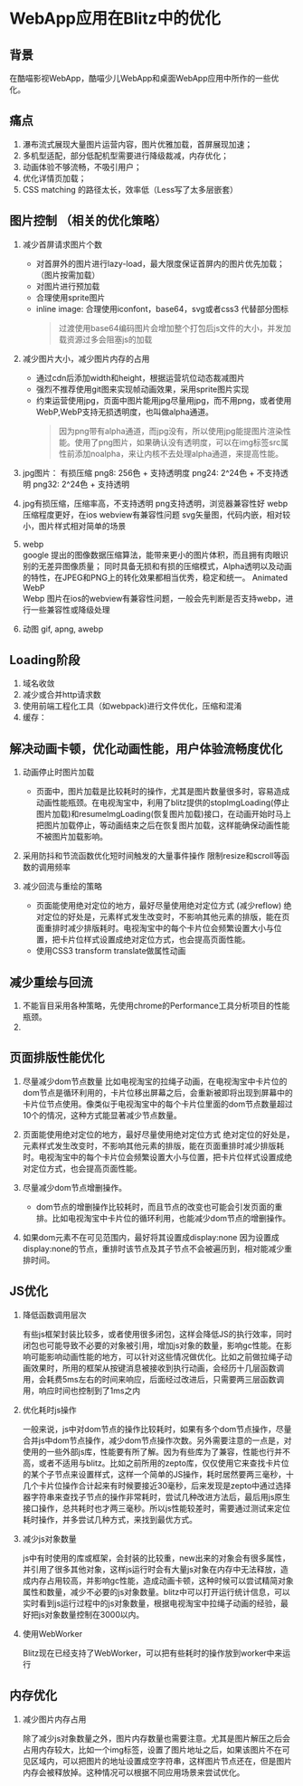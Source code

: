 # WebApp应用在Blitz中的优化

## 背景
在酷喵影视WebApp，酷喵少儿WebApp和桌面WebApp应用中所作的一些优化。

## 痛点
1. 瀑布流式展现大量图片运营内容，图片优雅加载，首屏展现加速；
2. 多机型适配，部分低配机型需要进行降级裁减，内存优化；
3. 动画体验不够流畅，不吸引用户；
4. 优化详情页加载；
5. CSS matching 的路径太长，效率低（Less写了太多层嵌套）

## 图片控制 （相关的优化策略）
1. 减少首屏请求图片个数
    - 对首屏外的图片进行lazy-load，最大限度保证首屏内的图片优先加载；（图片按需加载）
    - 对图片进行预加载
    - 合理使用sprite图片
    - inline image: 合理使用iconfont，base64，svg或者css3 代替部分图标
        >过渡使用base64编码图片会增加整个打包后js文件的大小，并发加载资源过多会阻塞js的加载

2. 减少图片大小，减少图片内存的占用
    - 通过cdn后添加width和height，根据运营坑位动态裁减图片
    - 强烈不推荐使用git图来实现帧动画效果，采用sprite图片实现
    - 约束运营使用jpg，页面中图片能用jpg尽量用jpg，而不用png，或者使用WebP,WebP支持无损透明度，也叫做alpha通道。
        > 因为png带有alpha通道，而jpg没有，所以使用jpg能提图片渲染性能。使用了png图片，如果确认没有透明度，可以在img标签src属性前添加noalpha，来让内核不去处理alpha通道，来提高性能。

3. jpg图片： 有损压缩
    png8: 256色 + 支持透明度
    png24: 2^24色 + 不支持透明
    png32: 2^24色 + 支持透明

4. jpg有损压缩，压缩率高，不支持透明
    png支持透明，浏览器兼容性好
    webp压缩程度更好，在ios webview有兼容性问题
    svg矢量图，代码内嵌，相对较小，图片样式相对简单的场景

5. webp  
    google 提出的图像数据压缩算法，能带来更小的图片体积，而且拥有肉眼识别的无差异图像质量；
    同时具备无损和有损的压缩模式，Alpha透明以及动画的特性，在JPEG和PNG上的转化效果都相当优秀，稳定和统一。
    Animated WebP  
    Webp 图片在ios的webview有兼容性问题，一般会先判断是否支持webp，进行一些兼容性或降级处理

6. 动图 gif, apng, awebp

## Loading阶段
1. 域名收敛
2. 减少或合并http请求数
3. 使用前端工程化工具（如webpack)进行文件优化，压缩和混淆
4. 缓存：

## 解决动画卡顿，优化动画性能，用户体验流畅度优化
1. 动画停止时图片加载
    - 页面中，图片加载是比较耗时的操作，尤其是图片数量很多时，容易造成动画性能瓶颈。在电视淘宝中，利用了blitz提供的stopImgLoading(停止图片加载)和resumeImgLoading(恢复图片加载)接口，在动画开始时马上把图片加载停止，等动画结束之后在恢复图片加载，这样能确保动画性能不被图片加载影响。

2. 采用防抖和节流函数优化短时间触发的大量事件操作
    限制resize和scroll等函数的调用频率

3. 减少回流与重绘的策略
    - 页面能使用绝对定位的地方，最好尽量使用绝对定位方式  (减少reflow)
    绝对定位的好处是，元素样式发生改变时，不影响其他元素的排版，能在页面重排时减少排版耗时。电视淘宝中的每个卡片位会频繁设置大小与位置，把卡片位样式设置成绝对定位方式，也会提高页面性能。
    - 使用CSS3 transform translate做属性动画

## 减少重绘与回流
1. 不能盲目采用各种策略，先使用chrome的Performance工具分析项目的性能瓶颈。
2. 

## 页面排版性能优化

1. 尽量减少dom节点数量
    比如电视淘宝的拉绳子动画，在电视淘宝中卡片位的dom节点是循环利用的，卡片位移出屏幕之后，会重新被即将出现到屏幕中的卡片位节点使用。像类似于电视淘宝中的每个卡片位里面的dom节点数量超过10个的情况，这种方式能显著减少节点数量。

2. 页面能使用绝对定位的地方，最好尽量使用绝对定位方式
    绝对定位的好处是，元素样式发生改变时，不影响其他元素的排版，能在页面重排时减少排版耗时。电视淘宝中的每个卡片位会频繁设置大小与位置，把卡片位样式设置成绝对定位方式，也会提高页面性能。

3. 尽量减少dom节点增删操作。
    - dom节点的增删操作比较耗时，而且节点的改变也可能会引发页面的重排。比如电视淘宝中卡片位的循环利用，也能减少dom节点的增删操作。
    
4. 如果dom元素不在可见范围内，最好将其设置成display:none
    因为设置成display:none的节点，重排时该节点及其子节点不会被遍历到，相对能减少重排时间。

## JS优化
1. 降低函数调用层次

   有些js框架封装比较多，或者使用很多闭包，这样会降低JS的执行效率，同时闭包也可能导致不必要的对象被引用，增加js对象的数量，影响gc性能。在影响可能影响动画性能的地方，可以针对这些情况做优化。比如之前做拉绳子动画效果时，所用的框架从按键消息被接收到执行动画，会经历十几层函数调用，会耗费5ms左右的时间来响应，后面经过改进后，只需要两三层函数调用，响应时间也控制到了1ms之内
   
2. 优化耗时js操作
   
   一般来说，js中对dom节点的操作比较耗时，如果有多个dom节点操作，尽量合并js中dom节点操作，减少dom节点操作次数。另外需要注意的一点是，对使用的一些外部js库，性能要有所了解。因为有些库为了兼容，性能也行并不高，或者不适用与blitz。比如之前所用的zepto库，仅仅使用它来查找卡片位的某个子节点来设置样式，这样一个简单的JS操作，耗时居然要两三毫秒，十几个卡片位操作合计起来有时候要接近30毫秒，后来发现是zepto中通过选择器字符串来查找子节点的操作非常耗时，尝试几种改进方法后，最后用js原生接口操作，总共耗时也才两三毫秒。所以js性能较差时，需要通过测试来定位耗时操作，并多尝试几种方式，来找到最优方式。
   
3. 减少js对象数量
   
   js中有时使用的库或框架，会封装的比较重，new出来的对象会有很多属性，并引用了很多其他对象，这样js运行时会有大量js对象在内存中无法释放，造成内存占用较高，并影响gc性能，造成动画卡顿，这种时候可以尝试精简对象属性和数量，减少不必要的js对象数量。blitz中可以打开运行统计信息，可以实时看到js运行过程中的js对象数量，根据电视淘宝中拉绳子动画的经验，最好把js对象数量控制在3000以内。

4. 使用WebWorker

   Blitz现在已经支持了WebWorker，可以把有些耗时的操作放到worker中来运行


## 内存优化
   
1. 减少图片内存占用

   除了减少js对象数量之外，图片内存数量也需要注意。尤其是图片解压之后会占用内存较大，比如一个img标签，设置了图片地址之后，如果该图片不在可见区域内，可以把图片的地址设置成空字符串，这样图片节点还在，但是图片内存会被释放掉。这种情况可以根据不同应用场景来尝试优化。